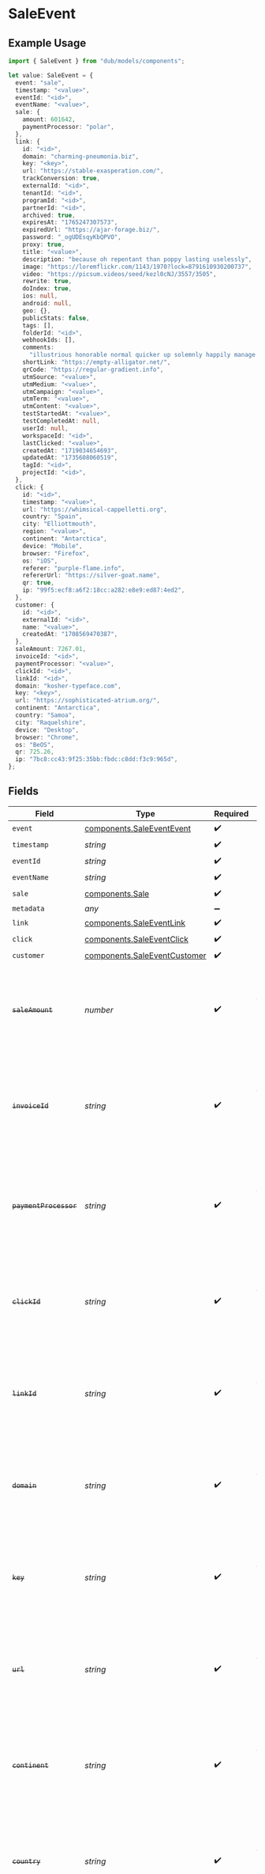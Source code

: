 # SaleEvent

## Example Usage

```typescript
import { SaleEvent } from "dub/models/components";

let value: SaleEvent = {
  event: "sale",
  timestamp: "<value>",
  eventId: "<id>",
  eventName: "<value>",
  sale: {
    amount: 601642,
    paymentProcessor: "polar",
  },
  link: {
    id: "<id>",
    domain: "charming-pneumonia.biz",
    key: "<key>",
    url: "https://stable-exasperation.com/",
    trackConversion: true,
    externalId: "<id>",
    tenantId: "<id>",
    programId: "<id>",
    partnerId: "<id>",
    archived: true,
    expiresAt: "1765247307573",
    expiredUrl: "https://ajar-forage.biz/",
    password: "_ogUDEsqyKbQPVO",
    proxy: true,
    title: "<value>",
    description: "because oh repentant than poppy lasting uselessly",
    image: "https://loremflickr.com/1143/1970?lock=8791610930200737",
    video: "https://picsum.videos/seed/kezl0cNJ/3557/3505",
    rewrite: true,
    doIndex: true,
    ios: null,
    android: null,
    geo: {},
    publicStats: false,
    tags: [],
    folderId: "<id>",
    webhookIds: [],
    comments:
      "illustrious honorable normal quicker up solemnly happily manage forenenst boo spiffy affiliate after because curiously male",
    shortLink: "https://empty-alligator.net/",
    qrCode: "https://regular-gradient.info",
    utmSource: "<value>",
    utmMedium: "<value>",
    utmCampaign: "<value>",
    utmTerm: "<value>",
    utmContent: "<value>",
    testStartedAt: "<value>",
    testCompletedAt: null,
    userId: null,
    workspaceId: "<id>",
    lastClicked: "<value>",
    createdAt: "1719034654693",
    updatedAt: "1735608060519",
    tagId: "<id>",
    projectId: "<id>",
  },
  click: {
    id: "<id>",
    timestamp: "<value>",
    url: "https://whimsical-cappelletti.org",
    country: "Spain",
    city: "Elliottmouth",
    region: "<value>",
    continent: "Antarctica",
    device: "Mobile",
    browser: "Firefox",
    os: "iOS",
    referer: "purple-flame.info",
    refererUrl: "https://silver-goat.name",
    qr: true,
    ip: "99f5:ecf8:a6f2:18cc:a282:e8e9:ed87:4ed2",
  },
  customer: {
    id: "<id>",
    externalId: "<id>",
    name: "<value>",
    createdAt: "1708569470387",
  },
  saleAmount: 7267.01,
  invoiceId: "<id>",
  paymentProcessor: "<value>",
  clickId: "<id>",
  linkId: "<id>",
  domain: "kosher-typeface.com",
  key: "<key>",
  url: "https://sophisticated-atrium.org/",
  continent: "Antarctica",
  country: "Samoa",
  city: "Raquelshire",
  device: "Desktop",
  browser: "Chrome",
  os: "BeOS",
  qr: 725.26,
  ip: "7bc8:cc43:9f25:35bb:fbdc:c8dd:f3c9:965d",
};
```

## Fields

| Field                                                                                                                                                                     | Type                                                                                                                                                                      | Required                                                                                                                                                                  | Description                                                                                                                                                               |
| ------------------------------------------------------------------------------------------------------------------------------------------------------------------------- | ------------------------------------------------------------------------------------------------------------------------------------------------------------------------- | ------------------------------------------------------------------------------------------------------------------------------------------------------------------------- | ------------------------------------------------------------------------------------------------------------------------------------------------------------------------- |
| `event`                                                                                                                                                                   | [components.SaleEventEvent](../../models/components/saleeventevent.md)                                                                                                    | :heavy_check_mark:                                                                                                                                                        | N/A                                                                                                                                                                       |
| `timestamp`                                                                                                                                                               | *string*                                                                                                                                                                  | :heavy_check_mark:                                                                                                                                                        | N/A                                                                                                                                                                       |
| `eventId`                                                                                                                                                                 | *string*                                                                                                                                                                  | :heavy_check_mark:                                                                                                                                                        | N/A                                                                                                                                                                       |
| `eventName`                                                                                                                                                               | *string*                                                                                                                                                                  | :heavy_check_mark:                                                                                                                                                        | N/A                                                                                                                                                                       |
| `sale`                                                                                                                                                                    | [components.Sale](../../models/components/sale.md)                                                                                                                        | :heavy_check_mark:                                                                                                                                                        | N/A                                                                                                                                                                       |
| `metadata`                                                                                                                                                                | *any*                                                                                                                                                                     | :heavy_minus_sign:                                                                                                                                                        | N/A                                                                                                                                                                       |
| `link`                                                                                                                                                                    | [components.SaleEventLink](../../models/components/saleeventlink.md)                                                                                                      | :heavy_check_mark:                                                                                                                                                        | N/A                                                                                                                                                                       |
| `click`                                                                                                                                                                   | [components.SaleEventClick](../../models/components/saleeventclick.md)                                                                                                    | :heavy_check_mark:                                                                                                                                                        | N/A                                                                                                                                                                       |
| `customer`                                                                                                                                                                | [components.SaleEventCustomer](../../models/components/saleeventcustomer.md)                                                                                              | :heavy_check_mark:                                                                                                                                                        | N/A                                                                                                                                                                       |
| ~~`saleAmount`~~                                                                                                                                                          | *number*                                                                                                                                                                  | :heavy_check_mark:                                                                                                                                                        | : warning: ** DEPRECATED **: This will be removed in a future release, please migrate away from it as soon as possible.<br/><br/>Deprecated: Use `sale.amount` instead.   |
| ~~`invoiceId`~~                                                                                                                                                           | *string*                                                                                                                                                                  | :heavy_check_mark:                                                                                                                                                        | : warning: ** DEPRECATED **: This will be removed in a future release, please migrate away from it as soon as possible.<br/><br/>Deprecated: Use `sale.invoiceId` instead. |
| ~~`paymentProcessor`~~                                                                                                                                                    | *string*                                                                                                                                                                  | :heavy_check_mark:                                                                                                                                                        | : warning: ** DEPRECATED **: This will be removed in a future release, please migrate away from it as soon as possible.<br/><br/>Deprecated: Use `sale.paymentProcessor` instead. |
| ~~`clickId`~~                                                                                                                                                             | *string*                                                                                                                                                                  | :heavy_check_mark:                                                                                                                                                        | : warning: ** DEPRECATED **: This will be removed in a future release, please migrate away from it as soon as possible.<br/><br/>Deprecated: Use `click.id` instead.      |
| ~~`linkId`~~                                                                                                                                                              | *string*                                                                                                                                                                  | :heavy_check_mark:                                                                                                                                                        | : warning: ** DEPRECATED **: This will be removed in a future release, please migrate away from it as soon as possible.<br/><br/>Deprecated: Use `link.id` instead.       |
| ~~`domain`~~                                                                                                                                                              | *string*                                                                                                                                                                  | :heavy_check_mark:                                                                                                                                                        | : warning: ** DEPRECATED **: This will be removed in a future release, please migrate away from it as soon as possible.<br/><br/>Deprecated: Use `link.domain` instead.   |
| ~~`key`~~                                                                                                                                                                 | *string*                                                                                                                                                                  | :heavy_check_mark:                                                                                                                                                        | : warning: ** DEPRECATED **: This will be removed in a future release, please migrate away from it as soon as possible.<br/><br/>Deprecated: Use `link.key` instead.      |
| ~~`url`~~                                                                                                                                                                 | *string*                                                                                                                                                                  | :heavy_check_mark:                                                                                                                                                        | : warning: ** DEPRECATED **: This will be removed in a future release, please migrate away from it as soon as possible.<br/><br/>Deprecated: Use `click.url` instead.     |
| ~~`continent`~~                                                                                                                                                           | *string*                                                                                                                                                                  | :heavy_check_mark:                                                                                                                                                        | : warning: ** DEPRECATED **: This will be removed in a future release, please migrate away from it as soon as possible.<br/><br/>Deprecated: Use `click.continent` instead. |
| ~~`country`~~                                                                                                                                                             | *string*                                                                                                                                                                  | :heavy_check_mark:                                                                                                                                                        | : warning: ** DEPRECATED **: This will be removed in a future release, please migrate away from it as soon as possible.<br/><br/>Deprecated: Use `click.country` instead. |
| ~~`city`~~                                                                                                                                                                | *string*                                                                                                                                                                  | :heavy_check_mark:                                                                                                                                                        | : warning: ** DEPRECATED **: This will be removed in a future release, please migrate away from it as soon as possible.<br/><br/>Deprecated: Use `click.city` instead.    |
| ~~`device`~~                                                                                                                                                              | *string*                                                                                                                                                                  | :heavy_check_mark:                                                                                                                                                        | : warning: ** DEPRECATED **: This will be removed in a future release, please migrate away from it as soon as possible.<br/><br/>Deprecated: Use `click.device` instead.  |
| ~~`browser`~~                                                                                                                                                             | *string*                                                                                                                                                                  | :heavy_check_mark:                                                                                                                                                        | : warning: ** DEPRECATED **: This will be removed in a future release, please migrate away from it as soon as possible.<br/><br/>Deprecated: Use `click.browser` instead. |
| ~~`os`~~                                                                                                                                                                  | *string*                                                                                                                                                                  | :heavy_check_mark:                                                                                                                                                        | : warning: ** DEPRECATED **: This will be removed in a future release, please migrate away from it as soon as possible.<br/><br/>Deprecated: Use `click.os` instead.      |
| ~~`qr`~~                                                                                                                                                                  | *number*                                                                                                                                                                  | :heavy_check_mark:                                                                                                                                                        | : warning: ** DEPRECATED **: This will be removed in a future release, please migrate away from it as soon as possible.<br/><br/>Deprecated: Use `click.qr` instead.      |
| ~~`ip`~~                                                                                                                                                                  | *string*                                                                                                                                                                  | :heavy_check_mark:                                                                                                                                                        | : warning: ** DEPRECATED **: This will be removed in a future release, please migrate away from it as soon as possible.<br/><br/>Deprecated: Use `click.ip` instead.      |